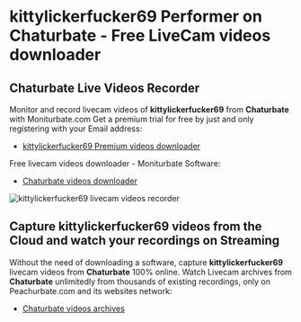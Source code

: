 # kittylickerfucker69 Performer on Chaturbate - Free LiveCam videos downloader

## Chaturbate Live Videos Recorder

Monitor and record livecam videos of **kittylickerfucker69** from **Chaturbate** with Moniturbate.com
Get a premium trial for free by just and only registering with your Email address:
* [kittylickerfucker69 Premium videos downloader](https://moniturbate.com/request-demo-licence-key.html)

Free livecam videos downloader - Moniturbate Software:
* [Chaturbate videos downloader](https://moniturbate.com/moniturbate-download-software.html)

![kittylickerfucker69 livecam videos recorder](https://peachurnet.com/templates/moniturbate-software.png)


## Capture kittylickerfucker69 videos from the Cloud and watch your recordings on Streaming

Without the need of downloading a software, capture **kittylickerfucker69** livecam videos from **Chaturbate** 100% online.
Watch Livecam archives from **Chaturbate** unlimitedly from thousands of existing recordings, only on Peachurbate.com and its websites network:
* [Chaturbate videos archives](https://peachurnet.com/)